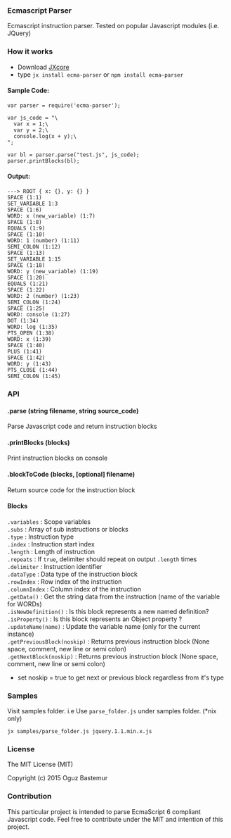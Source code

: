 ### Ecmascript Parser

Ecmascript instruction parser. Tested on popular Javascript modules (i.e. JQuery)

### How it works

- Download [JXcore](https://jxcore.com/downloads)
- type `jx install ecma-parser` or `npm install ecma-parser`

#### Sample Code:
```
var parser = require('ecma-parser');

var js_code = "\
  var x = 1;\
  var y = 2;\
  console.log(x + y);\
";

var bl = parser.parse("test.js", js_code);
parser.printBlocks(bl);
```

#### Output:
```
---> ROOT { x: {}, y: {} }
SPACE (1:1)
SET_VARIABLE 1:3
SPACE (1:6)
WORD: x (new_variable) (1:7)
SPACE (1:8)
EQUALS (1:9)
SPACE (1:10)
WORD: 1 (number) (1:11)
SEMI_COLON (1:12)
SPACE (1:13)
SET_VARIABLE 1:15
SPACE (1:18)
WORD: y (new_variable) (1:19)
SPACE (1:20)
EQUALS (1:21)
SPACE (1:22)
WORD: 2 (number) (1:23)
SEMI_COLON (1:24)
SPACE (1:25)
WORD: console (1:27)
DOT (1:34)
WORD: log (1:35)
PTS_OPEN (1:38)
WORD: x (1:39)
SPACE (1:40)
PLUS (1:41)
SPACE (1:42)
WORD: y (1:43)
PTS_CLOSE (1:44)
SEMI_COLON (1:45)
```

### API

#### .parse (string filename, string source_code)
Parse Javascript code and return instruction blocks

#### .printBlocks (blocks)
Print instruction blocks on console

#### .blockToCode (blocks, [optional] filename)
Return source code for the instruction block

#### Blocks
`.variables` : Scope variables  
`.subs` : Array of sub instructions or blocks  
`.type` : Instruction type  
`.index` : Instruction start index  
`.length` : Length of instruction  
`.repeats` : If `true`, delimiter should repeat on output `.length` times  
`.delimiter` : Instruction identifier  
`.dataType` : Data type of the instruction block  
`.rowIndex` : Row index of the instruction  
`.columnIndex` : Column index of the instruction  
`.getData()` : Get the string data from the instruction (name of the variable for WORDs)  
`.isNewDefinition()` : Is this block represents a new named definition?  
`.isProperty()` : Is this block represents an Object property ?  
`.updateName(name)` : Update the variable name (only for the current instance)  
`.getPreviousBlock(noskip)` : Returns previous instruction block (None space, comment, new line or semi colon)   
`.getNextBlock(noskip)` : Returns previous instruction block (None space, comment, new line or semi colon)  

* set noskip = true to get next or previous block regardless from it's type

### Samples

Visit samples folder. i.e Use `parse_folder.js` under samples folder. (*nix only)

```
jx samples/parse_folder.js jquery.1.1.min.x.js
```

### License
The MIT License (MIT)

Copyright (c) 2015 Oguz Bastemur

### Contribution
This particular project is intended to parse EcmaScript 6 compliant Javascript code. 
Feel free to contribute under the MIT and intention of this project.
